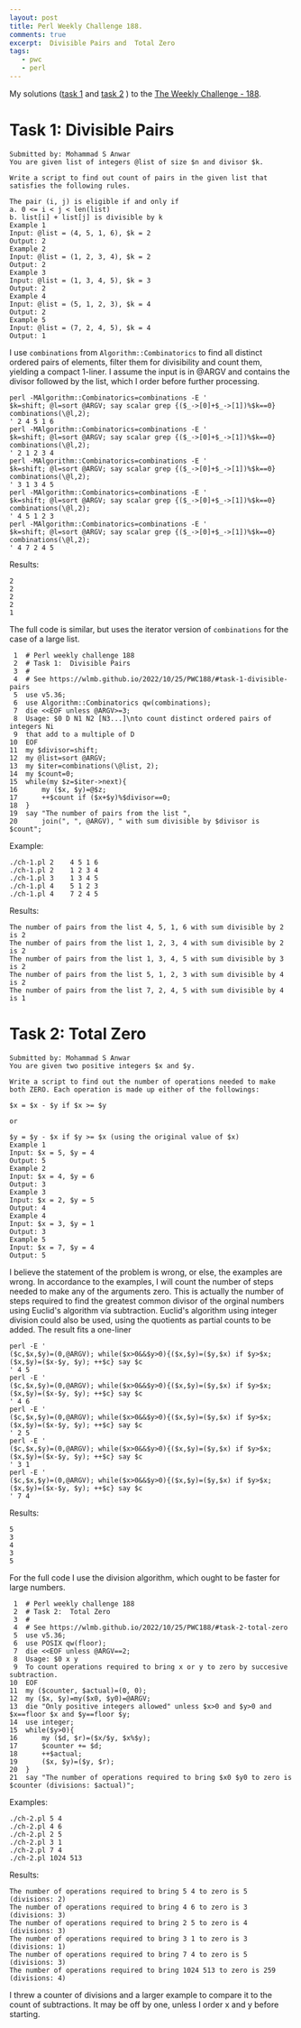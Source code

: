```yaml
---
layout: post
title: Perl Weekly Challenge 188.
comments: true
excerpt:  Divisible Pairs and  Total Zero
tags:
   - pwc
   - perl
---
```


My solutions
([task 1](https://github.com/wlmb/perlweeklychallenge-club/blob/master/challenge-188/wlmb/perl/ch-1.pl)
and
[task 2](https://github.com/wlmb/perlweeklychallenge-club/blob/master/challenge-188/wlmb/perl/ch-2.pl)
)
to the  [The Weekly Challenge - 188](https://theweeklychallenge.org/blog/perl-weekly-challenge-188).


# Task 1: Divisible Pairs

    Submitted by: Mohammad S Anwar
    You are given list of integers @list of size $n and divisor $k.

    Write a script to find out count of pairs in the given list that
    satisfies the following rules.

    The pair (i, j) is eligible if and only if
    a. 0 <= i < j < len(list)
    b. list[i] + list[j] is divisible by k
    Example 1
    Input: @list = (4, 5, 1, 6), $k = 2
    Output: 2
    Example 2
    Input: @list = (1, 2, 3, 4), $k = 2
    Output: 2
    Example 3
    Input: @list = (1, 3, 4, 5), $k = 3
    Output: 2
    Example 4
    Input: @list = (5, 1, 2, 3), $k = 4
    Output: 2
    Example 5
    Input: @list = (7, 2, 4, 5), $k = 4
    Output: 1

I use `combinations` from `Algorithm::Combinatorics` to find all
distinct ordered pairs of elements, filter them for divisibility and
count them, yielding a compact 1-liner. I assume the input is in @ARGV
and contains the divisor followed by the list, which I order before
further processing.

    perl -MAlgorithm::Combinatorics=combinations -E '
    $k=shift; @l=sort @ARGV; say scalar grep {($_->[0]+$_->[1])%$k==0} combinations(\@l,2);
    ' 2 4 5 1 6
    perl -MAlgorithm::Combinatorics=combinations -E '
    $k=shift; @l=sort @ARGV; say scalar grep {($_->[0]+$_->[1])%$k==0} combinations(\@l,2);
    ' 2 1 2 3 4
    perl -MAlgorithm::Combinatorics=combinations -E '
    $k=shift; @l=sort @ARGV; say scalar grep {($_->[0]+$_->[1])%$k==0} combinations(\@l,2);
    ' 3 1 3 4 5
    perl -MAlgorithm::Combinatorics=combinations -E '
    $k=shift; @l=sort @ARGV; say scalar grep {($_->[0]+$_->[1])%$k==0} combinations(\@l,2);
    ' 4 5 1 2 3
    perl -MAlgorithm::Combinatorics=combinations -E '
    $k=shift; @l=sort @ARGV; say scalar grep {($_->[0]+$_->[1])%$k==0} combinations(\@l,2);
    ' 4 7 2 4 5

Results:

    2
    2
    2
    2
    1

The full code is similar, but uses the iterator version of
`combinations` for the case of a large list.

     1  # Perl weekly challenge 188
     2  # Task 1:  Divisible Pairs
     3  #
     4  # See https://wlmb.github.io/2022/10/25/PWC188/#task-1-divisible-pairs
     5  use v5.36;
     6  use Algorithm::Combinatorics qw(combinations);
     7  die <<EOF unless @ARGV>=3;
     8  Usage: $0 D N1 N2 [N3...]\nto count distinct ordered pairs of integers Ni
     9  that add to a multiple of D
    10  EOF
    11  my $divisor=shift;
    12  my @list=sort @ARGV;
    13  my $iter=combinations(\@list, 2);
    14  my $count=0;
    15  while(my $z=$iter->next){
    16      my ($x, $y)=@$z;
    17      ++$count if ($x+$y)%$divisor==0;
    18  }
    19  say "The number of pairs from the list ",
    20      join(", ", @ARGV), " with sum divisible by $divisor is $count";

Example:

    ./ch-1.pl 2    4 5 1 6
    ./ch-1.pl 2    1 2 3 4
    ./ch-1.pl 3    1 3 4 5
    ./ch-1.pl 4    5 1 2 3
    ./ch-1.pl 4    7 2 4 5

Results:

    The number of pairs from the list 4, 5, 1, 6 with sum divisible by 2 is 2
    The number of pairs from the list 1, 2, 3, 4 with sum divisible by 2 is 2
    The number of pairs from the list 1, 3, 4, 5 with sum divisible by 3 is 2
    The number of pairs from the list 5, 1, 2, 3 with sum divisible by 4 is 2
    The number of pairs from the list 7, 2, 4, 5 with sum divisible by 4 is 1


# Task 2: Total Zero

    Submitted by: Mohammad S Anwar
    You are given two positive integers $x and $y.

    Write a script to find out the number of operations needed to make
    both ZERO. Each operation is made up either of the followings:

    $x = $x - $y if $x >= $y

    or

    $y = $y - $x if $y >= $x (using the original value of $x)
    Example 1
    Input: $x = 5, $y = 4
    Output: 5
    Example 2
    Input: $x = 4, $y = 6
    Output: 3
    Example 3
    Input: $x = 2, $y = 5
    Output: 4
    Example 4
    Input: $x = 3, $y = 1
    Output: 3
    Example 5
    Input: $x = 7, $y = 4
    Output: 5

I believe the statement of the problem is wrong, or else, the examples
are wrong. In accordance to the examples, I will count the number of
steps needed to make any of the arguments zero. This is actually the
number of steps required to find the greatest common divisor of the
orginal numbers using Euclid's algorithm vía subtraction. Euclid's
algorithm using integer division could also be used, using the
quotients as partial counts to be added. The result fits a one-liner

    perl -E '
    ($c,$x,$y)=(0,@ARGV); while($x>0&&$y>0){($x,$y)=($y,$x) if $y>$x; ($x,$y)=($x-$y, $y); ++$c} say $c
    ' 4 5
    perl -E '
    ($c,$x,$y)=(0,@ARGV); while($x>0&&$y>0){($x,$y)=($y,$x) if $y>$x; ($x,$y)=($x-$y, $y); ++$c} say $c
    ' 4 6
    perl -E '
    ($c,$x,$y)=(0,@ARGV); while($x>0&&$y>0){($x,$y)=($y,$x) if $y>$x; ($x,$y)=($x-$y, $y); ++$c} say $c
    ' 2 5
    perl -E '
    ($c,$x,$y)=(0,@ARGV); while($x>0&&$y>0){($x,$y)=($y,$x) if $y>$x; ($x,$y)=($x-$y, $y); ++$c} say $c
    ' 3 1
    perl -E '
    ($c,$x,$y)=(0,@ARGV); while($x>0&&$y>0){($x,$y)=($y,$x) if $y>$x; ($x,$y)=($x-$y, $y); ++$c} say $c
    ' 7 4

Results:

    5
    3
    4
    3
    5

For the full code I use the division algorithm, which ought to be
faster for large numbers.

     1  # Perl weekly challenge 188
     2  # Task 2:  Total Zero
     3  #
     4  # See https://wlmb.github.io/2022/10/25/PWC188/#task-2-total-zero
     5  use v5.36;
     6  use POSIX qw(floor);
     7  die <<EOF unless @ARGV==2;
     8  Usage: $0 x y
     9  To count operations required to bring x or y to zero by succesive subtraction.
    10  EOF
    11  my ($counter, $actual)=(0, 0);
    12  my ($x, $y)=my($x0, $y0)=@ARGV;
    13  die "Only positive integers allowed" unless $x>0 and $y>0 and $x==floor $x and $y==floor $y;
    14  use integer;
    15  while($y>0){
    16      my ($d, $r)=($x/$y, $x%$y);
    17      $counter += $d;
    18      ++$actual;
    19      ($x, $y)=($y, $r);
    20  }
    21  say "The number of operations required to bring $x0 $y0 to zero is $counter (divisions: $actual)";

Examples:

    ./ch-2.pl 5 4
    ./ch-2.pl 4 6
    ./ch-2.pl 2 5
    ./ch-2.pl 3 1
    ./ch-2.pl 7 4
    ./ch-2.pl 1024 513

Results:

    The number of operations required to bring 5 4 to zero is 5 (divisions: 2)
    The number of operations required to bring 4 6 to zero is 3 (divisions: 3)
    The number of operations required to bring 2 5 to zero is 4 (divisions: 3)
    The number of operations required to bring 3 1 to zero is 3 (divisions: 1)
    The number of operations required to bring 7 4 to zero is 5 (divisions: 3)
    The number of operations required to bring 1024 513 to zero is 259 (divisions: 4)

I threw a counter of divisions and a larger example to compare it to
the count of subtractions. It may be off by one, unless I order x and
y before starting.
